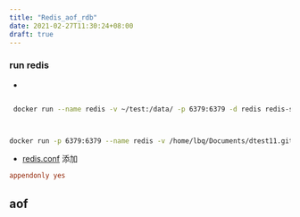 ```yaml
---
title: "Redis_aof_rdb"
date: 2021-02-27T11:30:24+08:00
draft: true
---
```

### run redis

- 
```sh

 docker run --name redis -v ~/test:/data/ -p 6379:6379 -d redis redis-server --appendonly yes



docker run -p 6379:6379 --name redis -v /home/lbq/Documents/dtest11.github.io/content/redis/redis.conf:/usr/local/etc/redis/redis.conf -v /home/lbq/Documents/dtest11.github.io/data:/data -d redis


```
- [redis.conf](https://redis.io/topics/persistence) 添加
```conf
appendonly yes
```

## aof 

